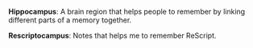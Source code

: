 __Hippocampus__:
A brain region that helps people to remember by linking different parts of a memory together.

__Rescriptocampus__:
Notes that helps me to remember ReScript.
